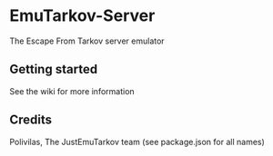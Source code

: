 # EmuTarkov-Server
The Escape From Tarkov server emulator

## Getting started
See the wiki for more information

## Credits
Polivilas, The JustEmuTarkov team (see package.json for all names)
